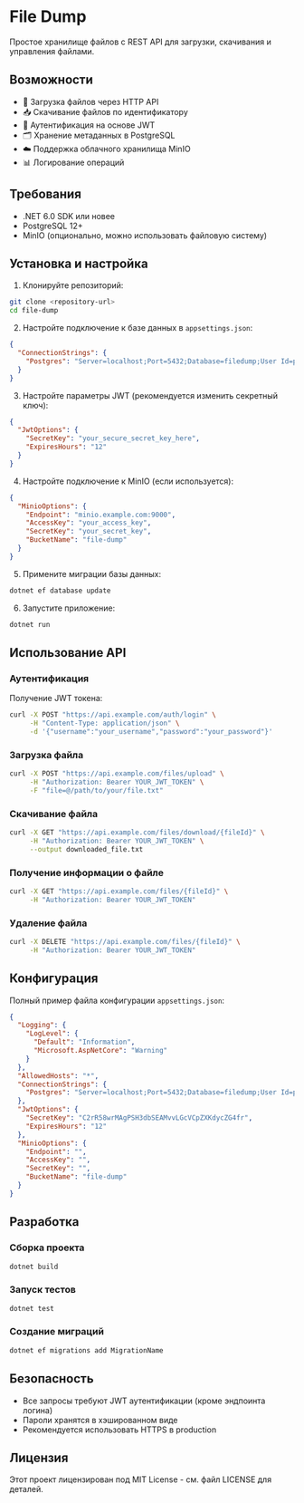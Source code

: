 # File Dump

Простое хранилище файлов с REST API для загрузки, скачивания и управления файлами.

## Возможности

- 📁 Загрузка файлов через HTTP API
- 📥 Скачивание файлов по идентификатору
- 🔐 Аутентификация на основе JWT
- 🗂️ Хранение метаданных в PostgreSQL
- ☁️ Поддержка облачного хранилища MinIO
- 📊 Логирование операций

## Требования

- .NET 6.0 SDK или новее
- PostgreSQL 12+
- MinIO (опционально, можно использовать файловую систему)

## Установка и настройка

1. Клонируйте репозиторий:
```bash
git clone <repository-url>
cd file-dump
```

2. Настройте подключение к базе данных в `appsettings.json`:
```json
{
  "ConnectionStrings": {
    "Postgres": "Server=localhost;Port=5432;Database=filedump;User Id=postgres;Password=your_password;"
  }
}
```

3. Настройте параметры JWT (рекомендуется изменить секретный ключ):
```json
{
  "JwtOptions": {
    "SecretKey": "your_secure_secret_key_here",
    "ExpiresHours": "12"
  }
}
```

4. Настройте подключение к MinIO (если используется):
```json
{
  "MinioOptions": {
    "Endpoint": "minio.example.com:9000",
    "AccessKey": "your_access_key",
    "SecretKey": "your_secret_key",
    "BucketName": "file-dump"
  }
}
```

5. Примените миграции базы данных:
```bash
dotnet ef database update
```

6. Запустите приложение:
```bash
dotnet run
```

## Использование API

### Аутентификация

Получение JWT токена:
```bash
curl -X POST "https://api.example.com/auth/login" \
     -H "Content-Type: application/json" \
     -d '{"username":"your_username","password":"your_password"}'
```

### Загрузка файла

```bash
curl -X POST "https://api.example.com/files/upload" \
     -H "Authorization: Bearer YOUR_JWT_TOKEN" \
     -F "file=@/path/to/your/file.txt"
```

### Скачивание файла

```bash
curl -X GET "https://api.example.com/files/download/{fileId}" \
     -H "Authorization: Bearer YOUR_JWT_TOKEN" \
     --output downloaded_file.txt
```

### Получение информации о файле

```bash
curl -X GET "https://api.example.com/files/{fileId}" \
     -H "Authorization: Bearer YOUR_JWT_TOKEN"
```

### Удаление файла

```bash
curl -X DELETE "https://api.example.com/files/{fileId}" \
     -H "Authorization: Bearer YOUR_JWT_TOKEN"
```

## Конфигурация

Полный пример файла конфигурации `appsettings.json`:

```json
{
  "Logging": {
    "LogLevel": {
      "Default": "Information",
      "Microsoft.AspNetCore": "Warning"
    }
  },
  "AllowedHosts": "*",
  "ConnectionStrings": {
    "Postgres": "Server=localhost;Port=5432;Database=filedump;User Id=postgres;Password=password;"
  },
  "JwtOptions": {
    "SecretKey": "C2rR58wrMAgPSH3dbSEAMvvLGcVCpZXKdycZG4fr",
    "ExpiresHours": "12"
  },
  "MinioOptions": {
    "Endpoint": "",
    "AccessKey": "",
    "SecretKey": "",
    "BucketName": "file-dump"
  }
}
```

## Разработка

### Сборка проекта

```bash
dotnet build
```

### Запуск тестов

```bash
dotnet test
```

### Создание миграций

```bash
dotnet ef migrations add MigrationName
```

## Безопасность

- Все запросы требуют JWT аутентификации (кроме эндпоинта логина)
- Пароли хранятся в хэшированном виде
- Рекомендуется использовать HTTPS в production

## Лицензия

Этот проект лицензирован под MIT License - см. файл LICENSE для деталей.

